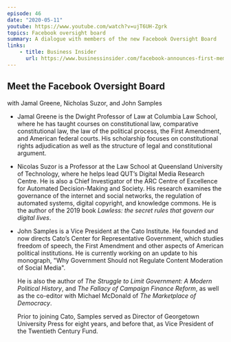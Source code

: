 ```yaml
---
episode: 46
date: "2020-05-11"
youtube: https://www.youtube.com/watch?v=ujT6UH-Zgrk
topics: Facebook oversight board
summary: A dialogue with members of the new Facebook Oversight Board
links:
    - title: Business Insider
      url: https://www.businessinsider.com/facebook-announces-first-members-oversight-board-instagram-2020-5
---
```


## Meet the Facebook Oversight Board

with Jamal Greene, Nicholas Suzor, and John Samples

- Jamal Greene is the Dwight Professor of Law at Columbia Law School, where he
  has taught courses on constitutional law, comparative constitutional law, the
  law of the political process, the First Amendment, and American federal
  courts. His scholarship focuses on constitutional rights adjudication as well
  as the structure of legal and constitutional argument.

- Nicolas Suzor is a Professor at the Law School at Queensland University of
  Technology, where he helps lead QUT’s Digital Media Research Centre. He is
  also a Chief Investigator of the ARC Centre of Excellence for Automated
  Decision-Making and Society. His research examines the governance of the
  internet and social networks, the regulation of automated systems, digital
  copyright, and knowledge commons. He is the author of the 2019 book *Lawless:
  the secret rules that govern our digital lives*.

- John Samples is a Vice President at the Cato Institute. He founded and now
  directs Cato’s Center for Representative Government, which studies freedom of
  speech, the First Amendment and other aspects of American political
  institutions. He is currently working on an update to his monograph, "Why
  Government Should not Regulate Content Moderation of Social Media".

  He is also the author of *The Struggle to Limit Government: A Modern
  Political History*, and *The Fallacy of Campaign Finance Reform*, as well as
  the co-editor with Michael McDonald of *The Marketplace of Democracy*.

  Prior to joining Cato, Samples served as Director of Georgetown University
  Press for eight years, and before that, as Vice President of the Twentieth
  Century Fund.
